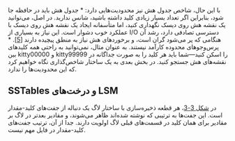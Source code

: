 با این حال، شاخص جدول هش نیز محدودیت‌هایی دارد: *  جدول هش باید در حافظه جا شود، بنابراین اگر تعداد بسیار زیادی کلید داشته باشید، شانس ندارید.
در اصل، می‌توانید یک نقشه هش روی دیسک نگهداری کنید، اما متأسفانه ایجاد یک
نقشه هش روی دیسک با عملکرد خوب دشوار است. این نیاز به بسیاری از I/O دسترسی تصادفی دارد، رشد آن
هنگامی که پر می‌شود گران است، و برخوردهای هش نیاز به منطق پیچیده دارند
[[5](ch03.html#Graefe2011kk)]. *  پرس‌وجوهای محدوده کارآمد نیستند. به عنوان مثال، نمی‌توانید به راحتی همه کلیدهای
بین kitty00000 و kitty99999 را اسکن کنید—شما باید هر کلید را به صورت جداگانه در نقشه‌های
هش جستجو کنید. در بخش بعدی به یک ساختار شاخص‌گذاری نگاه خواهیم کرد که این محدودیت‌ها را ندارد.
 ## SSTables و درخت‌های LSM 
در [شکل 3-3](#fig_storage_merging)، هر قطعه ذخیره‌سازی با ساختار لاگ یک دنباله از جفت‌های کلید-مقدار است.
این جفت‌ها به ترتیبی که نوشته شده‌اند ظاهر می‌شوند، و مقادیر بعدتر در لاگ بر
مقادیر برای همان کلید در قسمت‌های قبلی لاگ اولویت دارند. جدا از آن، ترتیب جفت‌های کلید-مقدار در
فایل مهم نیست.